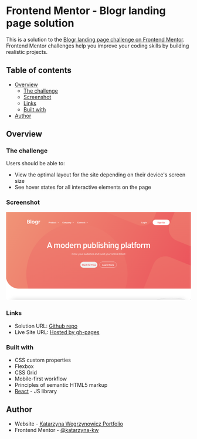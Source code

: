 # Frontend Mentor - Blogr landing page solution

This is a solution to the [Blogr landing page challenge on Frontend Mentor](https://www.frontendmentor.io/challenges/blogr-landing-page-EX2RLAApP). Frontend Mentor challenges help you improve your coding skills by building realistic projects. 

## Table of contents

- [Overview](#overview)
  - [The challenge](#the-challenge)
  - [Screenshot](#screenshot)
  - [Links](#links)
  - [Built with](#built-with)
- [Author](#author)


## Overview

### The challenge

Users should be able to:

- View the optimal layout for the site depending on their device's screen size
- See hover states for all interactive elements on the page

### Screenshot

![](./public/assets/screenshot.png)


### Links

- Solution URL: [Github repo](https://github.com/katarzyna-kw/blogr-landing)
- Live Site URL: [Hosted by gh-pages](https://katarzyna-kw.github.io/blogr-landing/)

### Built with

- CSS custom properties
- Flexbox
- CSS Grid
- Mobile-first workflow
- Principles of semantic HTML5 markup
- [React](https://reactjs.org/) - JS library


## Author

- Website - [Katarzyna Wegrzynowicz Portfolio](https://katarzyna-kw.github.io/portfolio-website/)
- Frontend Mentor - [@katarzyna-kw](https://www.frontendmentor.io/profile/katarzyna-kw)